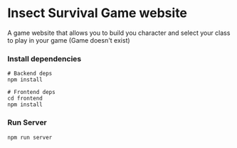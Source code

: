 # Insect Survival Game website

A game website that allows you to build you character and select your class to play in your game 
(Game doesn't exist)

### Install dependencies

```
# Backend deps
npm install

# Frontend deps
cd frontend
npm install
```

### Run Server

```
npm run server
```


